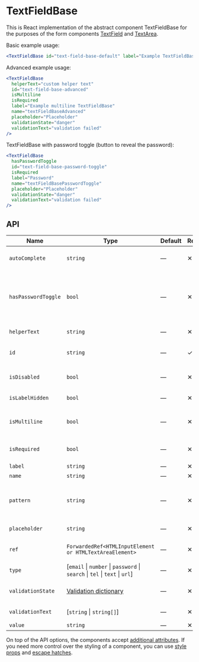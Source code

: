 # TextFieldBase

This is React implementation of the abstract component TextFieldBase for the purposes of the form components [TextField][textfield] and [TextArea][textarea].

Basic example usage:

```jsx
<TextFieldBase id="text-field-base-default" label="Example TextFieldBase" name="textFieldBaseDefault" />
```

Advanced example usage:

```jsx
<TextFieldBase
  helperText="custom helper text"
  id="text-field-base-advanced"
  isMultiline
  isRequired
  label="Example multiline TextFieldBase"
  name="textFieldBaseAdvanced"
  placeholder="Placeholder"
  validationState="danger"
  validationText="validation failed"
/>
```

TextFieldBase with password toggle (button to reveal the password):

```jsx
<TextFieldBase
  hasPasswordToggle
  id="text-field-base-password-toggle"
  isRequired
  label="Password"
  name="textFieldBasePasswordToggle"
  placeholder="Placeholder"
  validationState="danger"
  validationText="validation failed"
/>
```

## API

| Name                | Type                                                                         | Default | Required | Description                                                             |
| ------------------- | ---------------------------------------------------------------------------- | ------- | -------- | ----------------------------------------------------------------------- |
| `autoComplete`      | `string`                                                                     | —       | ✕        | [Automated assistance in filling][autocomplete-attr]                    |
| `hasPasswordToggle` | `bool`                                                                       | —       | ✕        | If true, the `type` is set to `password` and a password toggle is shown |
| `helperText`        | `string`                                                                     | —       | ✕        | Custom helper text                                                      |
| `id`                | `string`                                                                     | —       | ✓        | Input and label identification                                          |
| `isDisabled`        | `bool`                                                                       | —       | ✕        | Whether is field disabled                                               |
| `isLabelHidden`     | `bool`                                                                       | —       | ✕        | Whether is label hidden                                                 |
| `isMultiline`       | `bool`                                                                       | —       | ✕        | Whether is DOM element `textarea`                                       |
| `isRequired`        | `bool`                                                                       | —       | ✕        | Whether is field required                                               |
| `label`             | `string`                                                                     | —       | ✕        | Label text                                                              |
| `name`              | `string`                                                                     | —       | ✕        | Input name                                                              |
| `pattern`           | `string`                                                                     | —       | ✕        | Defines regular expressions for allowed value types                     |
| `placeholder`       | `string`                                                                     | —       | ✕        | Input placeholder                                                       |
| `ref`               | `ForwardedRef<HTMLInputElement or HTMLTextAreaElement>`                      | —       | ✕        | Field element reference                                                 |
| `type`              | \[`email` \| `number` \| `password` \| `search` \| `tel` \| `text` \| `url`] | —       | ✕        | Input type                                                              |
| `validationState`   | [Validation dictionary][dictionary-validation]                               | —       | ✕        | Type of validation state.                                               |
| `validationText`    | \[`string` \| `string[]`]                                                    | —       | ✕        | Validation text                                                         |
| `value`             | `string`                                                                     | —       | ✕        | Input value                                                             |

On top of the API options, the components accept [additional attributes][readme-additional-attributes].
If you need more control over the styling of a component, you can use [style props][readme-style-props]
and [escape hatches][readme-escape-hatches].

[autocomplete-attr]: https://developer.mozilla.org/en-US/docs/Web/HTML/Attributes/autocomplete
[dictionary-validation]: https://github.com/lmc-eu/spirit-design-system/blob/main/docs/DICTIONARIES.md#validation
[readme-additional-attributes]: https://github.com/lmc-eu/spirit-design-system/blob/main/packages/web-react/README.md#additional-attributes
[readme-escape-hatches]: https://github.com/lmc-eu/spirit-design-system/blob/main/packages/web-react/README.md#escape-hatches
[readme-style-props]: https://github.com/lmc-eu/spirit-design-system/blob/main/packages/web-react/README.md#style-props
[textarea]: https://github.com/lmc-eu/spirit-design-system/blob/main/packages/web/src/scss/components/TextArea/README.md
[textfield]: https://github.com/lmc-eu/spirit-design-system/blob/main/packages/web/src/scss/components/TextField/README.md
